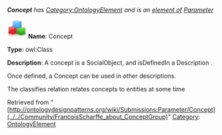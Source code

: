 ___Concept__ has [Category:OntologyElement](../../Category/OntologyElement "Category:OntologyElement") and is an [element of](../../Property/ElementOf "Property:ElementOf") [Parameter](../../Submissions/Parameter "Submissions:Parameter")_


  




[![Class](../../images/thumb/2/27/Class.gif/45px-Class.gif)](../../Image/Class.gif "Class")
__Name__: Concept 


__Type:__ owl:Class 


__Description__: A concept is a SocialObject, and isDefinedIn a Description . 


Once defined, a Concept can be used in other descriptions. 


The classifies relation relates concepts to entities at some time 





Retrieved from "[http://ontologydesignpatterns.org/wiki/Submissions:Parameter/Concept](../../Community/FrancoisScharffe_about_ConceptGroup)"
 [Category](http://ontologydesignpatterns.org/wiki/Special:Categories "Special:Categories"): [OntologyElement](../../Category/OntologyElement "Category:OntologyElement")